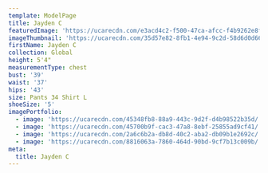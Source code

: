 ```yaml
---
template: ModelPage
title: Jayden C
featuredImage: 'https://ucarecdn.com/e3acd4c2-f500-47ca-afcc-f4b9262e8fca/'
imageThumbnail: 'https://ucarecdn.com/35d57e82-8fb1-4e94-9c2d-58d6d0d66287/'
firstName: Jayden C
collection: Global
height: 5'4"
measurementType: chest
bust: '39'
waist: '37'
hips: '43'
size: Pants 34 Shirt L
shoeSize: '5'
imagePortfolio:
  - image: 'https://ucarecdn.com/45348fb8-88a9-443c-9d2f-d4b98522b35d/'
  - image: 'https://ucarecdn.com/45700b9f-cac3-47a8-8ebf-25855ad9cf41/'
  - image: 'https://ucarecdn.com/2a6c6b2a-db8d-40c2-aba2-db09b1e2692c/'
  - image: 'https://ucarecdn.com/8816063a-7860-464d-90bd-9cf7b13c009b/'
meta:
  title: Jayden C
---
```


